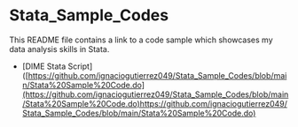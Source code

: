 # Stata_Sample_Codes

This README file contains a link to a code sample which showcases my data analysis skills in Stata.

* [DIME Stata Script] ([https://github.com/ignaciogutierrez049/Stata_Sample_Codes/blob/main/Stata%20Sample%20Code.do](https://github.com/ignaciogutierrez049/Stata_Sample_Codes/blob/main/Stata%20Sample%20Code.do)https://github.com/ignaciogutierrez049/Stata_Sample_Codes/blob/main/Stata%20Sample%20Code.do)
